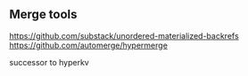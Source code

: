 ## Merge tools

https://github.com/substack/unordered-materialized-backrefs
https://github.com/automerge/hypermerge

successor to hyperkv
